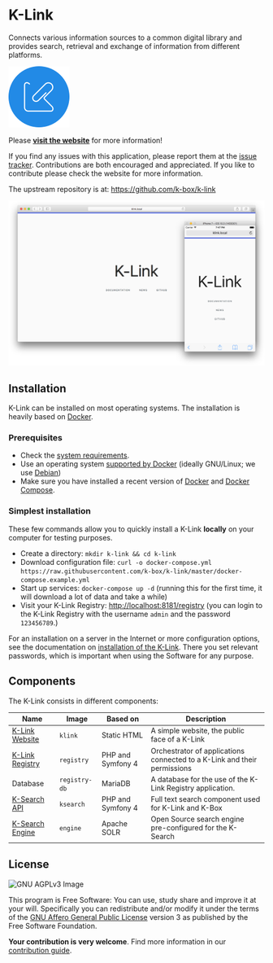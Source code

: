 # K-Link

Connects various information sources to a common digital library and provides search, retrieval and exchange of information from different platforms.

![K-Link Logo](./docs/files/k-link-logo.png)

Please **[visit the website](https://oneofftech.xyz/k-link/)** for more information!

If you find any issues with this application, please report them at the [issue tracker](./issues). Contributions are both encouraged and appreciated. If you like to contribute please check the website for more information.

The upstream repository is at: https://github.com/k-box/k-link

![](./docs/files/k-link-screenshot.png)

## Installation

K-Link can be installed on most operating systems. The installation is heavily based on [Docker](https://www.docker.com/).

### Prerequisites

- Check the [system requirements](./docs/requirements.md).
- Use an operating system [supported by Docker](https://docs.docker.com/install/#server) (ideally GNU/Linux; we use [Debian](https://debian.org))
- Make sure you have installed a recent version of [Docker](https://docs.docker.com/install/linux/docker-ce/debian/) and [Docker Compose](https://docs.docker.com/compose/install/).

### Simplest installation

These few commands allow you to quickly install a K-Link **locally** on your computer for testing purposes.

* Create a directory: `mkdir k-link && cd k-link`
* Download configuration file: `curl -o docker-compose.yml https://raw.githubusercontent.com/k-box/k-link/master/docker-compose.example.yml`
* Start up services: `docker-compose up -d` (running this for the first time, it will download a lot of data and take a while)
* Visit your K-Link Registry: [http://localhost:8181/registry](http://localhost:8181/registry) (you can login to the K-Link Registry with the username `admin` and the password `123456789`.)

For an installation on a server in the Internet or more configuration options, see the documentation on [installation of the K-Link](./docs/installation.md). There you set relevant passwords, which is important when using the Software for any purpose.

## Components

The K-Link consists in different components:

| Name | Image | Based on | Description |
|------|-------|----------|-------------|
| [K-Link Website](./docs/website.md) | `klink` | Static HTML | A simple website, the public face of a K-Link |
| [K-Link Registry](https://github.com/k-box/k-link-registry) | `registry` | PHP and Symfony 4 | Orchestrator of applications connected to a K-Link and their permissions |
| Database | `registry-db` | MariaDB | A database for the use of the K-Link Registry application. |
| [K-Search API](https://github.com/k-box/k-search) | `ksearch` | PHP and Symfony 4 | Full text search component used for K-Link and K-Box |
| [K-Search Engine](https://github.com/k-box/k-search-engine) | `engine` | Apache SOLR | Open Source search engine pre-configured for the K-Search |

## License

![GNU AGPLv3 Image](https://www.gnu.org/graphics/agplv3-155x51.png)

This program is Free Software: You can use, study share and improve it at your will. Specifically you can redistribute and/or modify it under the terms of the [GNU Affero General Public License](./LICENSE.txt) version 3 as published by the Free Software Foundation.

**Your contribution is very welcome**. Find more information in our [contribution guide](./contributing.md).
